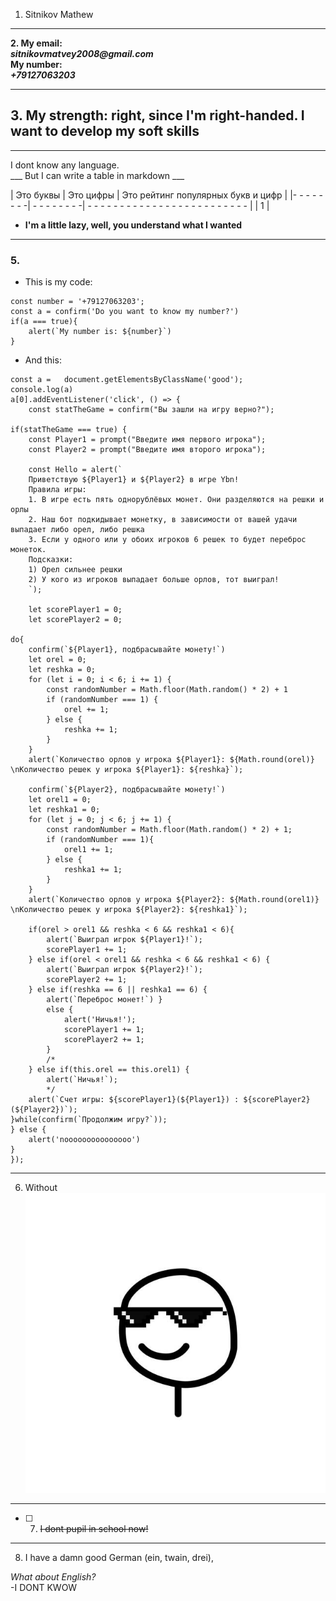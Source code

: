  1. Sitnikov Mathew

---
____2. My email:____ <br> ___sitnikovmatvey2008@gmail.com___
<br> ____My number:____ <br> ___+79127063203___

* * * * *
## 3. My strength: right, since I'm right-handed. I want to develop my soft skills

___

I dont know any language. <br>
\_\_\_ But I can write a table in markdown \_\_\_ <br>

| Это буквы | Это цифры | Это рейтинг популярных букв и цифр |
|- - - - - - - -| - - - - - - - -| - - - - - - - - - - - - - - - - - - - - - - - - - | 
| 1 |            
* __I'm a little lazy, well, you understand what I wanted__

___
### 5.
* This is my code:
```
const number = '+79127063203';
const a = confirm('Do you want to know my number?')
if(a === true){
    alert(`My number is: ${number}`)
}
```
* And this: 
```
const a =	document.getElementsByClassName('good');
console.log(a)
a[0].addEventListener('click', () => {
	const statTheGame = confirm("Вы зашли на игру верно?");

if(statTheGame === true) {
    const Player1 = prompt("Введите имя первого игрока");
    const Player2 = prompt("Введите имя второго игрока");

    const Hello = alert(`
    Приветствую ${Player1} и ${Player2} в игре Ybn! 
    Правила игры: 
    1. В игре есть пять однорублёвых монет. Они разделяются на решки и орлы 
    2. Наш бот подкидывает монетку, в зависимости от вашей удачи выпадает либо орел, либо решка
    3. Если у одного или у обоих игроков 6 решек то будет переброс монеток.
    Подсказки:
    1) Орел сильнее решки 
    2) У кого из игроков выпадает больше орлов, тот выиграл!
    `);

    let scorePlayer1 = 0;
    let scorePlayer2 = 0;

do{
    confirm(`${Player1}, подбрасывайте монету!`)
    let orel = 0;
    let reshka = 0;
    for (let i = 0; i < 6; i += 1) {
        const randomNumber = Math.floor(Math.random() * 2) + 1
        if (randomNumber === 1) {
            orel += 1;
        } else {
            reshka += 1;
        }
    }
    alert(`Количество орлов у игрока ${Player1}: ${Math.round(orel)} \nКоличество решек у игрока ${Player1}: ${reshka}`);

    confirm(`${Player2}, подбрасывайте монету!`)
    let orel1 = 0;
    let reshka1 = 0;
    for (let j = 0; j < 6; j += 1) {
        const randomNumber = Math.floor(Math.random() * 2) + 1;
        if (randomNumber === 1){
            orel1 += 1;
        } else {
            reshka1 += 1;
        }
    }
    alert(`Количество орлов у игрока ${Player2}: ${Math.round(orel1)} \nКоличество решек у игрока ${Player2}: ${reshka1}`);
    
    if(orel > orel1 && reshka < 6 && reshka1 < 6){
        alert(`Выиграл игрок ${Player1}!`);
        scorePlayer1 += 1;
    } else if(orel < orel1 && reshka < 6 && reshka1 < 6) {
        alert(`Выиграл игрок ${Player2}!`);
        scorePlayer2 += 1;
    } else if(reshka == 6 || reshka1 == 6) {
        alert(`Переброс монет!`) }
        else {
            alert('Ничья!');
            scorePlayer1 += 1;
            scorePlayer2 += 1;
        }
        /*
    } else if(this.orel == this.orel1) {
        alert(`Ничья!`);
        */
    alert(`Счет игры: ${scorePlayer1}(${Player1}) : ${scorePlayer2}(${Player2})`);
}while(confirm(`Продолжим игру?`));
} else {
    alert('nooooooooooooooo')
}
});
```

___
6. Without <br>
![People with a two glasses][1]

[1]: real-dude.jpg
___
- [ ] 7. ~~I dont pupil in school now!~~


* * * * *

8. I have a damn good German (ein, twain, drei), <br>

_What about English?_ <br>
-I DONT KWOW
<!-- 
Имя и фамилия

Контакты для связи

Краткая информация о себе (ваша цель и приоритеты, подчеркните свои сильные стороны, расскажите о своём опыте работы, если опыта работы нет, расскажите о своём стремлении учиться и узнавать новое)

Навыки (языки программирования, фреймворки, методологии, системы контроля версий и инструменты разработки, которыми вы владеете)

Примеры кода

Опыт работы. Junior Dev может перечислить учебные проекты с указанием использованных навыков и ссылками на исходный код.

Образование (включая пройденные курсы и тренинги)

Английский язык (уровень английского языка, если была языковая практика, расскажите о ней) -->
